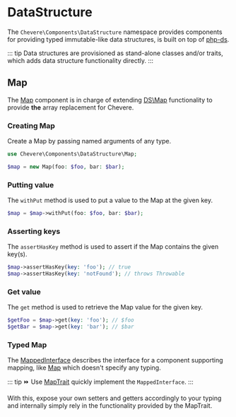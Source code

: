 # DataStructure

The `Chevere\Components\DataStructure` namespace provides components for providing typed immutable-like data structures, is built on top of [php-ds](https://github.com/php-ds/ext-ds).

::: tip
Data structures are provisioned as stand-alone classes and/or traits, which adds data structure functionality directly.
:::

## Map

The [Map](../reference/Chevere/Components/DataStructure/Map.md) component is in charge of extending [DS\Map](https://www.php.net/ds-map) functionality to provide **the** array replacement for Chevere.

### Creating Map

Create a Map by passing named arguments of any type.

```php
use Chevere\Components\DataStructure\Map;

$map = new Map(foo: $foo, bar: $bar);
```

### Putting value

The `withPut` method is used to put a value to the Map at the given key.

```php
$map = $map->withPut(foo: $foo, bar: $bar);
```

### Asserting keys

The `assertHasKey` method is used to assert if the Map contains the given key(s).

```php
$map->assertHasKey(key: 'foo'); // true
$map->assertHasKey(key: 'notFound'); // throws Throwable
```

### Get value

The `get` method is used to retrieve the Map value for the given key.

```php
$getFoo = $map->get(key: 'foo'); // $foo
$getBar = $map->get(key: 'bar'); // $bar
```

### Typed Map

The [MappedInterface](../reference/Chevere/Interfaces/DataStructure/MappedInterface.md) describes the interface for a component supporting mapping, like [Map](#map) which doesn't specify any typing.

::: tip
⏩ Use [MapTrait](../reference/Chevere/Components/DataStructure/Traits/MapTrait.md) quickly implement the `MappedInterface`.
:::

With this, expose your own setters and getters accordingly to your typing and internally simply rely in the functionality provided by the MapTrait.
